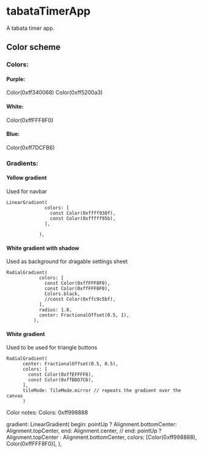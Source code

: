 # tabataTimerApp

A tabata timer app.

## Color scheme
### Colors:
#### Purple:
Color(0xff340068)
Color(0xff5200a3)

#### White: 
Color(0xffFFF8F0)

#### Blue:
Color(0xff7DCFB6)



### Gradients:



#### Yellow gradient
Used for navbar

```
LinearGradient(
              colors: [
                const Color(0xffff930f),
                const Color(0xfffff95b),
              ],

            ),
```

#### White gradient with shadow
Used as background for dragable settings sheet
```
RadialGradient(
            colors: [
              const Color(0xffFFF8F0),
              const Color(0xffFFF8F0),
              Colors.black,
              //const Color(0xffc9c5bf),
            ],
            radius: 1.8,
            center: FractionalOffset(0.5, 1),
          ),
```

#### White gradient
Used to be used for triangle buttons
```
RadialGradient(
      center: FractionalOffset(0.5, 0.5),
      colors: [
        const Color(0xffEFFFF8),
        const Color(0xffBDD7C6),
      ],
      tileMode: TileMode.mirror // repeats the gradient over the canvas
      )
```

Color notes:
Colors:
0xff998888


gradient: LinearGradient(
            begin: pointUp ? Alignment.bottomCenter: Alignment.topCenter,
            end: Alignment.center,
            // end: pointUp ? Alignment.topCenter : Alignment.bottomCenter,
            colors: [Color(0xff998888), Color(0xffFFF8F0)],
          ), 



